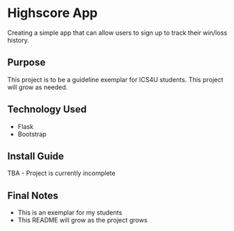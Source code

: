 # Highscore App

Creating a simple app that can allow users to sign up to track their win/loss history.

## Purpose

This project is to be a guideline exemplar for ICS4U students. This project will grow as needed.

## Technology Used
- Flask
- Bootstrap

## Install Guide

TBA - Project is currently incomplete

## Final Notes
- This is an exemplar for my students
- This README will grow as the project grows